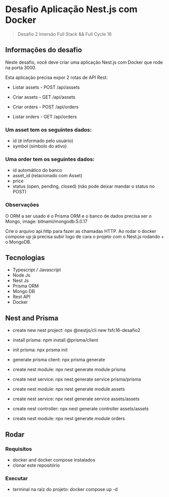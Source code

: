 # Desafio Aplicação Nest.js com Docker

> Desafio 2 Imersão Full Stack && Full Cycle 16

## Informações do desafio

Neste desafio, você deve criar uma aplicação Nest.js com Docker que rode na porta 3000.

Esta aplicação precisa expor 2 rotas de API Rest:

- Listar assets - POST /api/assets

- Criar assets - GET /api/assets

- Criar orders - POST /api/orders

- Listar orders - GET /api/orders

### Um asset tem os seguintes dados:

- id (é informado pelo usuário)
- symbol (símbolo do ativo)

### Uma order tem os seguintes dados:

- id automático do banco
- asset_id (relacionado com Asset)
- price
- status (open, pending, closed) (não pode deixar mandar o status no POST)

### Observações

O ORM a ser usado é o Prisma ORM e o banco de dados precisa ser o Mongo, image: bitnami/mongodb:5.0.17

Crie o arquivo api.http para fazer as chamadas HTTP. Ao rodar o docker compose up já precisa subir logo de cara o projeto com o Nest.js rodando + o MongoDB.

## Tecnologias

- Typescript / Javascript
- Node Js
- Nest Js
- Prisma ORM
- Mongo DB
- Rest API
- Docker

## Nest and Prisma

- create new nest project: npx @nestjs/cli new fsfc16-desafio2

- install prisma: npm install @prisma/client
- init prisma: npx prisma init

- generate prisma client: npx prisma generate

- create nest module: npx nest generate module prisma
- create nest service: npx nest generate service prisma/prisma

- create nest module: npx nest generate module assets
- create nest service: npx nest generate service assets/assets
- create nest controller: npx nest generate controller assets/assets

- create nest module: npx nest generate module orders

## Rodar

### Requisitos

- docker and docker compose instalados
- clonar este repositório

### Executar

- terminal na raiz do projeto: docker compose up -d
